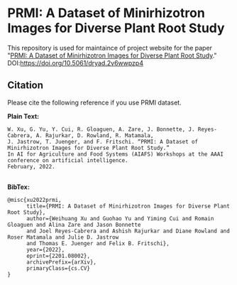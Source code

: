 # PRMI: A Dataset of Minirhizotron Images for Diverse Plant Root Study

This repository is used for maintaince of project website for the paper "[PRMI: A Dataset of Minirhizotron Images for Diverse Plant Root Study](https://gatorsense.github.io/PRMI)."
DOI:https://doi.org/10.5061/dryad.2v6wwpzp4

## Citation
Please cite the following reference if you use PRMI dataset.

**Plain Text:**
<pre style="margin:0">
<code>W. Xu, G. Yu, Y. Cui, R. Gloaguen, A. Zare, J. Bonnette, J. Reyes-Cabrera, A. Rajurkar, D. Rowland, R. Matamala, 
J. Jastrow, T. Juenger, and F. Fritschi. “PRMI: A Dataset of Minirhizotron Images for Diverse Plant Root Study.” 
In AI for Agriculture and Food Systems (AIAFS) Workshops at the AAAI conference on artificial intelligence. 
February, 2022.
</code>
</pre>

**BibTex:**
<pre style="margin:0">
<code>@misc{xu2022prmi,
      title={PRMI: A Dataset of Minirhizotron Images for Diverse Plant Root Study}, 
      author={Weihuang Xu and Guohao Yu and Yiming Cui and Romain Gloaguen and Alina Zare and Jason Bonnette 
      and Joel Reyes-Cabrera and Ashish Rajurkar and Diane Rowland and Roser Matamala and Julie D. Jastrow 
      and Thomas E. Juenger and Felix B. Fritschi},
      year={2022},
      eprint={2201.08002},
      archivePrefix={arXiv},
      primaryClass={cs.CV}
}
</code>
